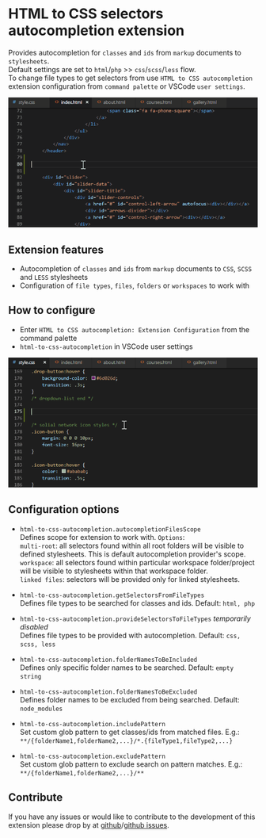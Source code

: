 # HTML to CSS selectors autocompletion extension

Provides autocompletion for `classes` and `ids` from `markup` documents to `stylesheets`.  
Default settings are set to `html`/`php` >> `css`/`scss`/`less` flow.  
To change file types to get selectors from use `HTML to CSS autocompletion` extension configuration from `command palette` or VSCode `user settings`.

![preview](assets/preview.gif)

## Extension features

- Autocompletion of `classes` and `ids` from `markup` documents to `CSS`, `SCSS` and `LESS` stylesheets
- Configuration of `file types`, `files`, `folders` or `workspaces` to work with

## How to configure

- Enter `HTML to CSS autocompletion: Extension Configuration` from the command palette
- `html-to-css-autocompletion` in VSCode user settings

![preview](assets/preview-config.gif)

## Configuration options

- `html-to-css-autocompletion.autocompletionFilesScope`  
Defines scope for extension to work with. `Options`:   
`multi-root`: all selectors found within all root folders will be visible to defined stylesheets. This is default autocompletion provider's scope.  
`workspace`: all selectors found within particular workspace folder/project will be visible to stylesheets within that workspace folder.  
`linked files`: selectors will be provided only for linked stylesheets.   

- `html-to-css-autocompletion.getSelectorsFromFileTypes`  
Defines file types to be searched for classes and ids. Default: `html, php`  

- `html-to-css-autocompletion.provideSelectorsToFileTypes` *temporarily disabled*  
Defines file types to be provided with autocompletion. Default: `css, scss, less`  

- `html-to-css-autocompletion.folderNamesToBeIncluded`  
Defines only specific folder names to be searched. Default: `empty string`  

- `html-to-css-autocompletion.folderNamesToBeExcluded`  
Defines folder names to be excluded from being searched. Default: `node_modules`  

- `html-to-css-autocompletion.includePattern`  
Set custom glob pattern to get classes/ids from matched files. E.g.: `**/{folderName1,folderName2,...}/*.{fileType1,fileType2,...}`  

- `html-to-css-autocompletion.excludePattern`  
Set custom glob pattern to exclude search on pattern matches. E.g.: `**/{folderName1,folderName2,...}/**`

## Contribute
If you have any issues or would like to contribute to the development of this extension please drop by at [github](https://github.com/solnurkarim/HTML-to-CSS-autocompletion)/[github issues](https://github.com/solnurkarim/HTML-to-CSS-autocompletion/issues).